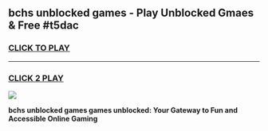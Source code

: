 
## bchs unblocked games - Play Unblocked Gmaes & Free #t5dac
<h3>
<a href="https://premium.freeplayer.one?title=bchs_unblocked_games&ref=01M">CLICK TO PLAY</a></h3>
<hr>

<h3>
<a href="https://premium.freeplayer.one?title=bchs_unblocked_games&ref=01M">CLICK 2 PLAY</a>
  
</h3>

<a href="https://premium.freeplayer.one?title=bchs_unblocked_games&ref=01M"><img src="https://clearcache.store/games.png"></a>


**bchs unblocked games games unblocked: Your Gateway to Fun and Accessible Online Gaming**
